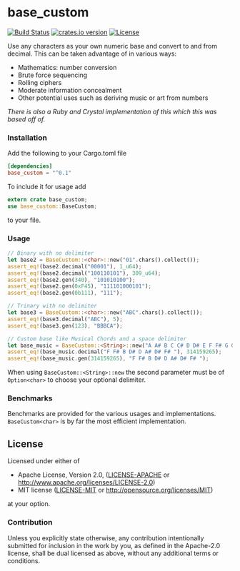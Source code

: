 # base_custom
[![Build Status](https://travis-ci.org/danielpclark/base_custom.svg)](https://travis-ci.org/danielpclark/base_custom)
[![crates.io version](https://img.shields.io/crates/v/base_custom.svg)](https://crates.io/crates/base_custom)
[![License](https://img.shields.io/crates/l/base_custom.svg)]()

Use any characters as your own numeric base and convert to and from decimal.  This can be taken advantage of in various ways:

* Mathematics: number conversion
* Brute force sequencing
* Rolling ciphers
* Moderate information concealment
* Other potential uses such as deriving music or art from numbers

_There is also a Ruby and Crystal implementation of this which this was based off of._

### Installation

Add the following to your Cargo.toml file
```toml
[dependencies]
base_custom = "^0.1"
```

To include it for usage add

```rust
extern crate base_custom;
use base_custom::BaseCustom;
```

to your file.

### Usage

```rust
// Binary with no delimiter
let base2 = BaseCustom::<char>::new("01".chars().collect());
assert_eq!(base2.decimal("00001"), 1_u64);
assert_eq!(base2.decimal("100110101"), 309_u64);
assert_eq!(base2.gen(340), "101010100");
assert_eq!(base2.gen(0xF45), "111101000101");
assert_eq!(base2.gen(0b111), "111");

// Trinary with no delimiter
let base3 = BaseCustom::<char>::new("ABC".chars().collect());
assert_eq!(base3.decimal("ABC"), 5);
assert_eq!(base3.gen(123), "BBBCA");

// Custom base like Musical Chords and a space delimiter
let base_music = BaseCustom::<String>::new("A A# B C C# D D# E F F# G G#", Some(' '));
assert_eq!(base_music.decimal("F F# B D# D A# D# F# "), 314159265);
assert_eq!(base_music.gen(314159265), "F F# B D# D A# D# F# ");
```

When using `BaseCustom::<String>::new` the second parameter must be of `Option<char>` to
choose your optional delimiter.

### Benchmarks

Benchmarks are provided for the various usages and implementations. `BaseCustom<char>` is
by far the most efficient implementation.

## License

Licensed under either of

 * Apache License, Version 2.0, ([LICENSE-APACHE](LICENSE-APACHE) or http://www.apache.org/licenses/LICENSE-2.0)
 * MIT license ([LICENSE-MIT](LICENSE-MIT) or http://opensource.org/licenses/MIT)

at your option.

### Contribution

Unless you explicitly state otherwise, any contribution intentionally submitted
for inclusion in the work by you, as defined in the Apache-2.0 license, shall be dual licensed as above, without any
additional terms or conditions.
